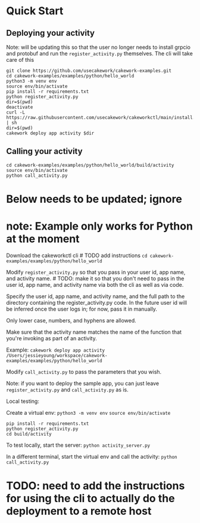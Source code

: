 # Quick Start #
## Deploying your activity ##
Note: will be updating this so that the user no longer needs to install grpcio and protobuf and run the `register_activity.py` themselves.
The cli will take care of this
``` 
git clone https://github.com/usecakework/cakework-examples.git
cd cakework-examples/examples/python/hello_world
python3 -m venv env
source env/bin/activate
pip install -r requirements.txt
python register_activity.py
dir=$(pwd)
deactivate
curl -L https://raw.githubusercontent.com/usecakework/cakeworkctl/main/install.sh | sh
dir=$(pwd)
cakework deploy app activity $dir
```
## Calling your activity ##
```
cd cakework-examples/examples/python/hello_world/build/activity
source env/bin/activate
python call_activity.py
```



# Below needs to be updated; ignore #



# note: Example only works for Python at the moment

Download the cakeworkctl cli # TODO add instructions
`cd cakework-examples/examples/python/hello_world`

Modify `register_activity.py` so that you pass in your user id, app name, and activity name. # TODO: make it so that you don't need to pass in the user id, app name, and activity name via both the cli as well as via code.

Specify the user id, app name, and activity name, and the full path to the directory containing the register_activity.py code. In the future user id will be inferred once the user logs in; for now, pass it in manually.

Only lower case, numbers, and hyphens are allowed. 

Make sure that the activity name matches the name of the function that you're invoking as part of an activity.

Example:
`cakework deploy app activity /Users/jessieyoung/workspace/cakework-examples/examples/python/hello_world`

Modify `call_activity.py` to pass the parameters that you wish.

Note: if you want to deploy the sample app, you can just leave `register_activity.py` and `call_activity.py` as is.

Local testing:

Create a virtual env:
`python3 -m venv env` 
`source env/bin/activate`

```
pip install -r requirements.txt
python register_activity.py
cd build/activity
```

To test locally, start the server:
`python activity_server.py`

In a different terminal, start the virtual env and call the activity:
`python call_activity.py`

# TODO: need to add the instructions for using the cli to actually do the deployment to a remote host

